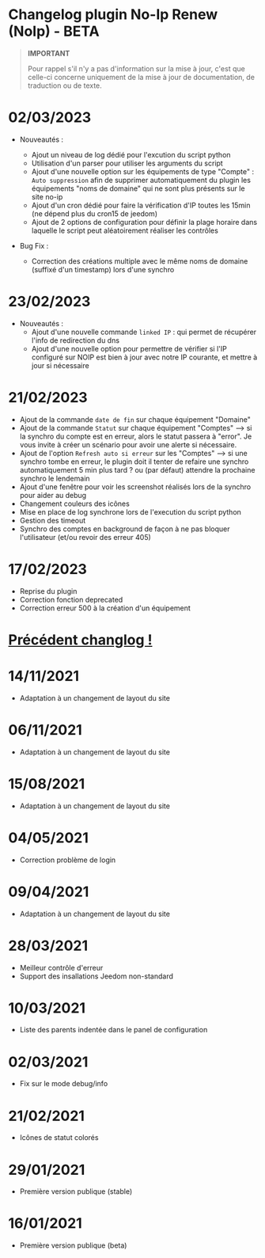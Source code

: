 # Changelog plugin No-Ip Renew (NoIp) - BETA

>**IMPORTANT**
>
>Pour rappel s'il n'y a pas d'information sur la mise à jour, c'est que celle-ci concerne uniquement de la mise à jour de documentation, de traduction ou de texte.

# 02/03/2023

- Nouveautés :
  - Ajout un niveau de log dédié pour l'excution du script python
  - Utilisation d'un parser pour utiliser les arguments du script
  - Ajout d'une nouvelle option sur les équipements de type "Compte" : `Auto suppression` afin de supprimer automatiquement du plugin les équipements "noms de domaine" qui ne sont plus présents sur le site no-ip
  - Ajout d'un cron dédié pour faire la vérification d'IP toutes les 15min (ne dépend plus du cron15 de jeedom)
  - Ajout de 2 options de configuration pour définir la plage horaire dans laquelle le script peut aléatoirement réaliser les contrôles

- Bug Fix :
  - Correction des créations multiple avec le même noms de domaine (suffixé d'un timestamp) lors d'une synchro

# 23/02/2023

- Nouveautés :
  - Ajout d'une nouvelle commande `linked IP` : qui permet de récupérer l'info de redirection du dns
  - Ajout d'une nouvelle option pour permettre de vérifier si l'IP configuré sur NOIP est bien à jour avec notre IP courante, et mettre à jour si nécessaire

# 21/02/2023

- Ajout de la commande `date de fin` sur chaque équipement "Domaine"
- Ajout de la commande  `Statut` sur chaque équipement "Comptes" --> si la synchro du compte est en erreur, alors le statut passera à "error". Je vous invite à créer un scénario pour avoir une alerte si nécessaire.
- Ajout de l'option `Refresh auto si erreur` sur les "Comptes" --> si une synchro tombe en erreur, le plugin doit il tenter de refaire une synchro automatiquement 5 min plus tard ? ou (par défaut) attendre la prochaine synchro le lendemain
- Ajout d'une fenêtre pour voir les screenshot réalisés lors de la synchro pour aider au debug
- Changement couleurs des icônes
- Mise en place de log synchrone lors de l'execution du script python
- Gestion des timeout
- Synchro des comptes en background de façon à ne pas bloquer l'utilisateur (et/ou revoir des erreur 405)

# 17/02/2023

- Reprise du plugin
- Correction fonction deprecated
- Correction erreur 500 à la création d'un équipement

# <u>Précédent changlog !</u>

# 14/11/2021

- Adaptation à un changement de layout du site

# 06/11/2021

- Adaptation à un changement de layout du site

# 15/08/2021

- Adaptation à un changement de layout du site

# 04/05/2021

- Correction problème de login

# 09/04/2021

- Adaptation à un changement de layout du site

# 28/03/2021

- Meilleur contrôle d'erreur
- Support des insallations Jeedom non-standard

# 10/03/2021

- Liste des parents indentée dans le panel de configuration

# 02/03/2021

- Fix sur le mode debug/info

# 21/02/2021

- Icônes de statut colorés

# 29/01/2021

- Première version publique (stable)

# 16/01/2021

- Première version publique (beta)

</details>
